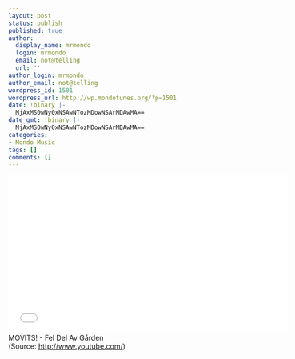 ```yaml
---
layout: post
status: publish
published: true
author:
  display_name: mrmondo
  login: mrmondo
  email: not@telling
  url: ''
author_login: mrmondo
author_email: not@telling
wordpress_id: 1501
wordpress_url: http://wp.mondotunes.org/?p=1501
date: !binary |-
  MjAxMS0wNy0xNSAwNTozMDowNSArMDAwMA==
date_gmt: !binary |-
  MjAxMS0wNy0xNSAwNTozMDowNSArMDAwMA==
categories:
- Mondo Music
tags: []
comments: []
---
```

<iframe width="560" height="315" src="//www.youtube.com/embed/LnaeImQ0TSg" frameborder="0"> </iframe>
MOVITS! - Fel Del Av Gården
<div class="attribution">(<span>Source:</span> <a href="http://www.youtube.com/">http://www.youtube.com/</a>)</div>
